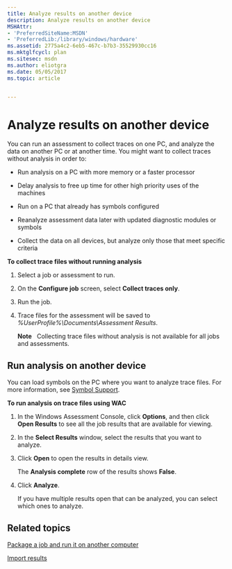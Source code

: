 ```yaml
---
title: Analyze results on another device
description: Analyze results on another device
MSHAttr:
- 'PreferredSiteName:MSDN'
- 'PreferredLib:/library/windows/hardware'
ms.assetid: 2775a4c2-6eb5-467c-b7b3-35529930cc16
ms.mktglfcycl: plan
ms.sitesec: msdn
ms.author: eliotgra
ms.date: 05/05/2017
ms.topic: article


---
```


# Analyze results on another device


You can run an assessment to collect traces on one PC, and analyze the data on another PC or at another time. You might want to collect traces without analysis in order to:

-   Run analysis on a PC with more memory or a faster processor

-   Delay analysis to free up time for other high priority uses of the machines

-   Run on a PC that already has symbols configured

-   Reanalyze assessment data later with updated diagnostic modules or symbols

-   Collect the data on all devices, but analyze only those that meet specific criteria

**To collect trace files without running analysis**

1.  Select a job or assessment to run.

2.  On the **Configure job** screen, select **Collect traces only**.

3.  Run the job.

4.  Trace files for the assessment will be saved to *%UserProfile%\\Documents\\Assessment Results*.

    **Note**  
    Collecting trace files without analysis is not available for all jobs and assessments.

     

## Run analysis on another device


You can load symbols on the PC where you want to analyze trace files. For more information, see [Symbol Support](../wpt/symbol-support.md).

**To run analysis on trace files using WAC**

1.  In the Windows Assessment Console, click **Options**, and then click **Open Results** to see all the job results that are available for viewing.

2.  In the **Select Results** window, select the results that you want to analyze.

3.  Click **Open** to open the results in details view.

    The **Analysis complete** row of the results shows **False**.

4.  Click **Analyze**.

    If you have multiple results open that can be analyzed, you can select which ones to analyze.

## Related topics


[Package a job and run it on another computer](package-a-job-and-run-it-on-another-computer.md)

[Import results](import-results.md)

 

 







